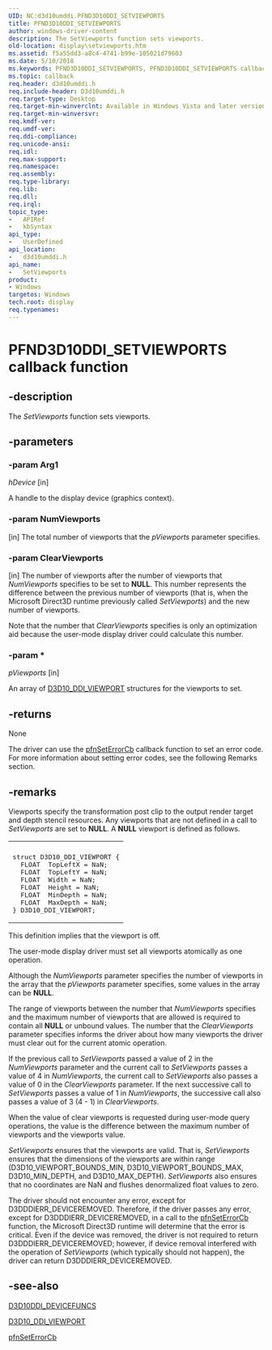 ```yaml
---
UID: NC:d3d10umddi.PFND3D10DDI_SETVIEWPORTS
title: PFND3D10DDI_SETVIEWPORTS
author: windows-driver-content
description: The SetViewports function sets viewports.
old-location: display\setviewports.htm
ms.assetid: f5a55dd3-a8c4-4741-b99e-105021d79603
ms.date: 5/10/2018
ms.keywords: PFND3D10DDI_SETVIEWPORTS, PFND3D10DDI_SETVIEWPORTS callback, SetViewports, SetViewports callback function [Display Devices], UserModeDisplayDriverDx10_Functions_fbab11b0-f3cc-41f1-afc8-e372a778255a.xml, d3d10umddi/SetViewports, display.setviewports
ms.topic: callback
req.header: d3d10umddi.h
req.include-header: D3d10umddi.h
req.target-type: Desktop
req.target-min-winverclnt: Available in Windows Vista and later versions of the Windows operating systems.
req.target-min-winversvr: 
req.kmdf-ver: 
req.umdf-ver: 
req.ddi-compliance: 
req.unicode-ansi: 
req.idl: 
req.max-support: 
req.namespace: 
req.assembly: 
req.type-library: 
req.lib: 
req.dll: 
req.irql: 
topic_type:
-	APIRef
-	kbSyntax
api_type:
-	UserDefined
api_location:
-	d3d10umddi.h
api_name:
-	SetViewports
product:
- Windows
targetos: Windows
tech.root: display
req.typenames: 
---
```


# PFND3D10DDI_SETVIEWPORTS callback function


## -description


The <i>SetViewports</i> function sets viewports.


## -parameters




### -param Arg1

*hDevice* [in]

A handle to the display device (graphics context).

### -param NumViewports 

[in] The total number of viewports that the <i>pViewports</i> parameter specifies. 


### -param ClearViewports 

[in] The number of viewports after the number of viewports that <i>NumViewports </i>specifies to be set to <b>NULL</b>. This number represents the difference between the previous number of viewports (that is, when the Microsoft Direct3D runtime previously called <i>SetViewports</i>) and the new number of viewports. 

Note that the number that <i>ClearViewports</i> specifies is only an optimization aid because the user-mode display driver could calculate this number. 


### -param *

*pViewports* [in]

An array of <a href="https://msdn.microsoft.com/library/windows/hardware/ff542020">D3D10_DDI_VIEWPORT</a> structures for the viewports to set. 


## -returns



None

The driver can use the <a href="https://msdn.microsoft.com/968b04a7-8869-410c-a6fc-83d57726858f">pfnSetErrorCb</a> callback function to set an error code. For more information about setting error codes, see the following Remarks section.




## -remarks



Viewports specify the transformation post clip to the output render target and depth stencil resources. Any viewports that are not defined in a call to <i>SetViewports</i> are set to <b>NULL</b>. A <b>NULL</b> viewport is defined as follows. 

<div class="code"><span codelanguage=""><table>
<tr>
<th></th>
</tr>
<tr>
<td>
<pre>struct D3D10_DDI_VIEWPORT {
  FLOAT  TopLeftX = NaN;
  FLOAT  TopLeftY = NaN;
  FLOAT  Width = NaN;
  FLOAT  Height = NaN;
  FLOAT  MinDepth = NaN;
  FLOAT  MaxDepth = NaN;
} D3D10_DDI_VIEWPORT;</pre>
</td>
</tr>
</table></span></div>
This definition implies that the viewport is off.

The user-mode display driver must set all viewports atomically as one operation. 

Although the <i>NumViewports</i> parameter specifies the number of viewports in the array that the <i>pViewports</i> parameter specifies, some values in the array can be <b>NULL</b>. 

The range of viewports between the number that <i>NumViewports</i> specifies and the maximum number of viewports that are allowed is required to contain all <b>NULL</b> or unbound values. The number that the <i>ClearViewports</i> parameter specifies informs the driver about how many viewports the driver must clear out for the current atomic operation. 

If the previous call to <i>SetViewports</i> passed a value of 2 in the <i>NumViewports</i> parameter and the current call to <i>SetViewports</i> passes a value of 4 in <i>NumViewports</i>, the current call to <i>SetViewports</i> also passes a value of 0 in the <i>ClearViewports</i> parameter. If the next successive call to <i>SetViewports</i> passes a value of 1 in <i>NumViewports</i>, the successive call also passes a value of 3 (4 - 1) in <i>ClearViewports</i>.

When the value of clear viewports is requested during user-mode query operations, the value is the difference between the maximum number of viewports and the viewports value.

<i>SetViewports</i> ensures that the viewports are valid. That is, <i>SetViewports</i> ensures that the dimensions of the viewports are within range (D3D10_VIEWPORT_BOUNDS_MIN, D3D10_VIEWPORT_BOUNDS_MAX, D3D10_MIN_DEPTH, and D3D10_MAX_DEPTH). <i>SetViewports</i> also ensures that no coordinates are NaN and flushes denormalized float values to zero.

The driver should not encounter any error, except for D3DDDIERR_DEVICEREMOVED. Therefore, if the driver passes any error, except for D3DDDIERR_DEVICEREMOVED, in a call to the <a href="https://msdn.microsoft.com/968b04a7-8869-410c-a6fc-83d57726858f">pfnSetErrorCb</a> function, the Microsoft Direct3D runtime will determine that the error is critical. Even if the device was removed, the driver is not required to return D3DDDIERR_DEVICEREMOVED; however, if device removal interfered with the operation of <i>SetViewports</i> (which typically should not happen), the driver can return D3DDDIERR_DEVICEREMOVED.




## -see-also




<a href="https://msdn.microsoft.com/library/windows/hardware/ff541833">D3D10DDI_DEVICEFUNCS</a>



<a href="https://msdn.microsoft.com/library/windows/hardware/ff542020">D3D10_DDI_VIEWPORT</a>



<a href="https://msdn.microsoft.com/968b04a7-8869-410c-a6fc-83d57726858f">pfnSetErrorCb</a>
 

 

